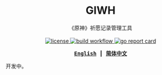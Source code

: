 <div align="center">

# GIWH

《原神》祈愿记录管理工具
<br><br>
<a href="https://github.com/fhluo/giwh/blob/main/LICENSE">
  <img src="https://img.shields.io/github/license/fhluo/giwh" alt="license">
</a>
<a href="https://github.com/fhluo/giwh/actions/workflows/build.yaml">
    <img src="https://github.com/fhluo/giwh/actions/workflows/build.yaml/badge.svg" alt="build workflow">
</a>
<a href="https://goreportcard.com/report/github.com/fhluo/giwh">
  <img src="https://goreportcard.com/badge/github.com/fhluo/giwh" alt="go report card">
</a>

<samp>

**[English](readme.md)** ┃ **[简体中文](readme.zh-Hans.md)**

</samp>
</div>

开发中。
